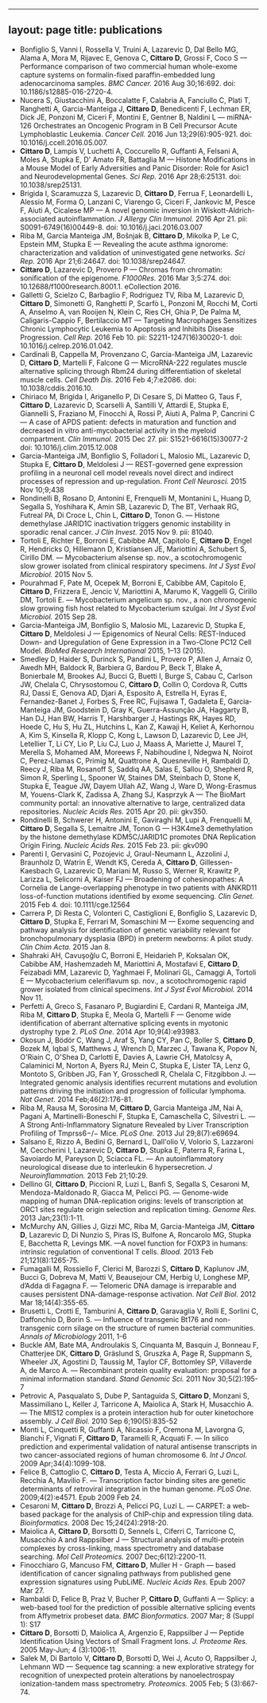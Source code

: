 ---
layout: page
title: publications
----

* Bonfiglio S, Vanni I, Rossella V, Truini A, Lazarevic D, Dal Bello MG, Alama A, Mora M, Rijavec E, Genova C, **Cittaro D**, Grossi F, Coco S — Performance comparison of two commercial human whole-exome capture systems on formalin-fixed paraffin-embedded lung adenocarcinoma samples. _BMC Cancer._ 2016 Aug 30;16:692. doi: 10.1186/s12885-016-2720-4.
* Nucera S, Giustacchini A, Boccalatte F, Calabria A, Fanciullo C, Plati T, Ranghetti A, Garcia-Manteiga J, **Cittaro D**, Benedicenti F, Lechman ER, Dick JE, Ponzoni M, Ciceri F, Montini E, Gentner B, Naldini L — miRNA-126 Orchestrates an Oncogenic Program in B Cell Precursor Acute Lymphoblastic Leukemia. _Cancer Cell._ 2016 Jun 13;29(6):905-921. doi: 10.1016/j.ccell.2016.05.007.
* **Cittaro D**, Lampis V, Luchetti A, Coccurello R, Guffanti A, Felsani A, Moles A, Stupka E, D' Amato FR, Battaglia M — Histone Modifications in a Mouse Model of Early Adversities and Panic Disorder: Role for Asic1 and Neurodevelopmental Genes. _Sci Rep._ 2016 Apr 28;6:25131. doi: 10.1038/srep25131.
* Brigida I, Scaramuzza S, Lazarevic D, **Cittaro D**, Ferrua F, Leonardelli L, Alessio M, Forma O, Lanzani C, Viarengo G, Ciceri F, Jankovic M, Pesce F, Aiuti A, Cicalese MP  — A novel genomic inversion in Wiskott-Aldrich-associated autoinflammation. _J Allergy Clin Immunol._ 2016 Apr 21. pii: S0091-6749(16)00449-8. doi: 10.1016/j.jaci.2016.03.007
* Riba M, Garcia Manteiga JM, Bošnjak B, **Cittaro D**, Mikolka P, Le C, Epstein MM, Stupka E — Revealing the acute asthma ignorome: characterization and validation of uninvestigated gene networks. _Sci Rep._ 2016 Apr 21;6:24647. doi: 10.1038/srep24647.
* **Cittaro D**, Lazarevic D, Provero P — Chromas from chromatin: sonification of the epigenome. _F1000Res._ 2016 Mar 3;5:274. doi: 10.12688/f1000research.8001.1. eCollection 2016.
* Galletti G, Scielzo C, Barbaglio F, Rodriguez TV, Riba M, Lazarevic D, **Cittaro D**, Simonetti G, Ranghetti P, Scarfò L, Ponzoni M, Rocchi M, Corti A, Anselmo A, van Rooijen N, Klein C, Ries CH, Ghia P, De Palma M, Caligaris-Cappio F, Bertilaccio MT — Targeting Macrophages Sensitizes Chronic Lymphocytic Leukemia to Apoptosis and Inhibits Disease Progression. _Cell Rep._ 2016 Feb 10. pii: S2211-1247(16)30020-1. doi: 10.1016/j.celrep.2016.01.042.
* Cardinali B, Cappella M, Provenzano C, Garcia-Manteiga JM, Lazarevic D, **Cittaro D**, Martelli F, Falcone G — MicroRNA-222 regulates muscle alternative splicing through Rbm24 during differentiation of skeletal muscle cells. _Cell Death Dis._ 2016 Feb 4;7:e2086. doi: 10.1038/cddis.2016.10.
* Chiriaco M, Brigida I, Ariganello P, Di Cesare S, Di Matteo G, Taus F, **Cittaro D**, Lazarevic D, Scarselli A, Santilli V, Attardi E, Stupka E, Giannelli S, Fraziano M, Finocchi A, Rossi P, Aiuti A, Palma P, Cancrini C — A case of APDS patient: defects in maturation and function and decreased in vitro anti-mycobacterial activity in the myeloid compartment. _Clin Immunol._ 2015 Dec 27. pii: S1521-6616(15)30077-2 doi: 10.1016/j.clim.2015.12.008
* Garcia-Manteiga JM, Bonfiglio S, Folladori L, Malosio ML, Lazarevic D, Stupka E, **Cittaro D**, Meldolesi J — REST-governed gene expression profiling in a neuronal cell model reveals novel direct and indirect processes of repression and up-regulation. _Front Cell Neurosci._ 2015 Nov 10;9;438 
* Rondinelli B, Rosano D, Antonini E, Frenquelli M, Montanini L, Huang D, Segalla S, Yoshihara K, Amin SB, Lazarevic D, The BT, Verhaak RG, Futreal PA, Di Croce L, Chin L, **Cittaro D**, Tonon G. — Histone demethylase JARID1C inactivation triggers genomic instability in sporadic renal cancer. _J Clin Invest._ 2015 Nov 9. pii: 81040.
* Tortoli E, Richter E, Borroni E, Cabibbe AM, Capitolo E, **Cittaro D**, Engel R, Hendricks O, Hillemann D, Kristiansen JE, Mariottini A, Schubert S, Cirillo DM. — Mycobacterium alsense sp. nov., a scotochromogenic slow grower isolated from clinical respiratory specimens. _Int J Syst Evol Microbiol._ 2015 Nov 5.
* Pourahmad F, Pate M, Ocepek M, Borroni E, Cabibbe AM, Capitolo E, **Cittaro D**, Frizzera E, Jencic V, Mariottini A, Marumo K, Vaggelli G, Cirillo DM, Tortoli E. — Mycobacterium angelicum sp. nov., a non chromogenic slow growing fish host related to Mycobacterium szulgai. _Int J Syst Evol Microbiol._ 2015 Sep 28.
* Garcia-Manteiga  JM, Bonfiglio S, Malosio ML, Lazarevic D, Stupka E, **Cittaro D**, Meldolesi J — Epigenomics of Neural Cells: REST-Induced Down- and Upregulation of Gene Expression in a Two-Clone PC12 Cell Model. _BioMed Research International_ 2015, 1–13 (2015).
* Smedley D, Haider S, Durinck S, Pandini L, Provero P, Allen J, Arnaiz O, Awedh MH, Baldock R, Barbiera G, Bardou P, Beck T, Blake A, Bonierbale M, Brookes AJ, Bucci G, Buetti I, Burge S, Cabau C, Carlson JW, Chelala C, Chrysostomou C, **Cittaro D**, Collin O, Cordova R, Cutts RJ, Dassi E, Genova AD, Djari A, Esposito A, Estrella H, Eyras E, Fernandez-Banet J, Forbes S, Free RC, Fujisawa T, Gadaleta E, Garcia-Manteiga JM, Goodstein D, Gray K, Guerra-Assunção JA, Haggarty B, Han DJ, Han BW, Harris T, Harshbarger J, Hastings RK, Hayes RD, Hoede C, Hu S, Hu ZL, Hutchins L, Kan Z, Kawaji H, Keliet A, Kerhornou A, Kim S, Kinsella R, Klopp C, Kong L, Lawson D, Lazarevic D, Lee JH, Letellier T, Li CY, Lio P, Liu CJ, Luo J, Maass A, Mariette J, Maurel T, Merella S, Mohamed AM, Moreews F, Nabihoudine I, Ndegwa N, Noirot C, Perez-Llamas C, Primig M, Quattrone A, Quesneville H, Rambaldi D, Reecy J, Riba M, Rosanoff S, Saddiq AA, Salas E, Sallou O, Shepherd R, Simon R, Sperling L, Spooner W, Staines DM, Steinbach D, Stone K, Stupka E, Teague JW, Dayem Ullah AZ, Wang J, Ware D, Wong-Erasmus M, Youens-Clark K, Zadissa A, Zhang SJ, Kasprzyk A  — The BioMart community portal: an innovative alternative to large, centralized data repositories. _Nucleic Acids Res._ 2015 Apr 20. pii: gkv350.
* Rondinelli B, Schwerer H, Antonini E, Gaviraghi M, Lupi A, Frenquelli M, **Cittaro D**, Segalla S, Lemaitre JM, Tonon G — H3K4me3 demethylation by the histone demethylase KDM5C/JARID1C promotes DNA Replication Origin Firing. _Nucleic Acids Res._ 2015 Feb 23. pii: gkv090
* Parenti I, Gervasini C, Pozojevic J, Graul-Neumann L, Azzolini J, Braunholz D, Watrin E, Wendt KS, Cereda A, **Cittaro D**, Gillessen-Kaesbach G, Lazarevic D, Mariani M, Russo S, Werner R, Krawitz P, Larizza L, Selicorni A, Kaiser FJ — Broadening of cohesinopathes: A Cornelia de Lange-overlapping phenotype in two patients with ANKRD11 loss-of-function mutations identified by exome sequencing. _Clin Genet._ 2015 Feb 4. doi: 10.1111/cge.12564
* Carrera P, Di Resta C, Volonteri C, Castiglioni E, Bonfiglio S, Lazarevic D, **Cittaro D**, Stupka E, Ferrari M, Somaschini M — Exome sequencing and pathway analysis for identification of genetic variability relevant for bronchopulmonary dysplasia (BPD) in preterm newborns: A pilot study. _Clin Chim Acta._ 2015 Jan 8.
* Shahraki AH, Cavuşoğlu C, Borroni E, Heidarieh P, Koksalan OK, Cabibbe AM, Hashemzadeh M, Mariottini A, Mostafavi E, **Cittaro D**, Feizabadi MM, Lazarevic D, Yaghmaei F, Molinari GL, Camaggi A, Tortoli E — Mycobacterium celeriflavum sp. nov., a scotochromogenic rapid grower isolated from clinical specimens. _Int J Syst Evol Microbiol._ 2014 Nov 11.
* Perfetti A, Greco S, Fasanaro P, Bugiardini E, Cardani R, Manteiga JM, Riba M, **Cittaro D**, Stupka E, Meola G, Martelli F — Genome wide identification of aberrant alternative splicing events in myotonic dystrophy type 2. _PLoS One._ 2014 Apr 10;9(4):e93983.
* Okosun J, Bödör C, Wang J, Araf S, Yang CY, Pan C, Boller S, **Cittaro D**, Bozek M, Iqbal S, Matthews J, Wrench D, Marzec J, Tawana K, Popov N, O'Riain C, O'Shea D, Carlotti E, Davies A, Lawrie CH, Matolcsy A, Calaminici M, Norton A, Byers RJ, Mein C, Stupka E, Lister TA, Lenz G, Montoto S, Gribben JG, Fan Y, Grosschedl R, Chelala C, Fitzgibbon J. — Integrated genomic analysis identifies recurrent mutations and evolution patterns driving the initiation and progression of follicular lymphoma. _Nat Genet._ 2014 Feb;46(2):176-81.
* Riba M, Rausa M, Sorosina M, **Cittaro D**, Garcia Manteiga JM, Nai A, Pagani A, Martinelli-Boneschi F, Stupka E, Camaschella C, Silvestri L. — A Strong Anti-Inflammatory Signature Revealed by Liver Transcription Profiling of Tmprss6−/− Mice. _PLoS One._ 2013 Jul 29;8(7):e69694.
* Salsano E, Rizzo A, Bedini G, Bernard L, Dall'olio V, Volorio S, Lazzaroni M, Ceccherini I, Lazarevic D, **Cittaro D**, Stupka E, Paterra R, Farina L, Savoiardo M, Pareyson D, Sciacca FL. — An autoinflammatory neurological disease due to interleukin 6 hypersecretion. _J Neuroinflammation._ 2013 Feb 21;10:29.
* Dellino GI, **Cittaro D**, Piccioni R, Luzi L, Banfi S, Segalla S, Cesaroni M, Mendoza-Maldonado R, Giacca M, Pelicci PG. — Genome-wide mapping of human DNA-replication origins: levels of transcription at ORC1 sites regulate origin selection and replication timing. _Genome Res._ 2013 Jan;23(1):1-11.
* McMurchy AN, Gillies J, Gizzi MC, Riba M, Garcia-Manteiga JM, **Cittaro D**, Lazarevic D, Di Nunzio S, Piras IS, Bulfone A, Roncarolo MG, Stupka E, Bacchetta R, Levings MK. —A novel function for FOXP3 in humans: intrinsic regulation of conventional T cells. _Blood._ 2013 Feb 21;121(8):1265-75.
* Fumagalli M, Rossiello F, Clerici M, Barozzi S, **Cittaro D**, Kaplunov JM, Bucci G, Dobreva M, Matti V, Beausejour CM, Herbig U, Longhese MP, d’Adda di Fagagna F. — Telomeric DNA damage is irreparable and causes persistent DNA-damage-response activation. _Nat Cell Biol._ 2012 Mar 18;14(4):355-65.
* Brusetti L, Crotti E, Tamburini A, **Cittaro D**, Garavaglia V, Rolli E, Sorlini C, Daffonchio D, Borin S. — Influence of transgenic Bt176 and non-transgenic corn silage on the structure of rumen bacterial communities. _Annals of Microbiology_ 2011, 1-6 
* Buckle AM, Bate MA, Androulakis S, Cinquanta M, Basquin J, Bonneau F, Chatterjee DK, **Cittaro D**, Gräslund S, Gruszka A, Page R, Suppmann S, Wheeler JX, Agostini D, Taussig M, Taylor CF, Bottomley SP, Villaverde A, de Marco A. — Recombinant protein quality evaluation: proposal for a minimal information standard. _Stand Genomic Sci._ 2011 Nov 30;5(2):195-7
* Petrovic A, Pasqualato S, Dube P, Santaguida S, **Cittaro D**, Monzani S, Massimiliano L, Keller J, Tarricone A, Maiolica A, Stark H, Musacchio A. — The MIS12 complex is a protein interaction hub for outer kinetochore assembly. _J Cell Biol._ 2010 Sep 6;190(5):835-52
* Monti L, Cinquetti R, Guffanti A, Nicassio F, Cremona M, Lavorgna G, Bianchi F, Vignati F, **Cittaro D**, Taramelli R, Acquati F. — In silico prediction and experimental validation of natural antisense transcripts in two cancer-associated regions of human chromosome 6. _Int J Oncol._ 2009 Apr;34(4):1099-108.
* Felice B, Cattoglio C, **Cittaro D**, Testa A, Miccio A, Ferrari G, Luzi L, Recchia A, Mavilio F. — Transcription factor binding sites are genetic determinants of retroviral integration in the human genome. _PLoS One._ 2009;4(2):e4571. Epub 2009 Feb 24.
* Cesaroni M, **Cittaro D**, Brozzi A, Pelicci PG, Luzi L. — CARPET: a web-based package for the analysis of ChIP-chip and expression tiling data. _Bioinformatics._ 2008 Dec 15;24(24):2918-20.
* Maiolica A, **Cittaro D**, Borsotti D, Sennels L, Ciferri C, Tarricone C, Musacchio A and Rappsilber J — Structural analysis of multi-protein complexes by cross-linking, mass spectrometry and database searching. _Mol Cell Proteomics._ 2007 Dec;6(12):2200-11.
* Finocchiaro G, Mancuso FM, **Cittaro D**, Muller H - Graph — based identification of cancer signaling pathways from published gene expression signatures using PubLiME. _Nucleic Acids Res._ Epub 2007 Mar 27.
* Rambaldi D, Felice B, Praz V, Bucher P, **Cittaro D**, Guffanti A — Splicy: a web-based tool for the prediction of possible alternative splicing events from Affymetrix probeset data. _BMC Bionformatics._ 2007 Mar; 8 (Suppl 1): S17
* **Cittaro D**, Borsotti D, Maiolica A, Argenzio E, Rappsilber J — Peptide Identification Using Vectors of Small Fragment Ions. _J. Proteome Res._ 2005 May-Jun; 4 (3):1006-11.
* Salek M, Di Bartolo V, **Cittaro D**, Borsotti D, Wei J, Acuto O, Rappsilber J, Lehmann WD — Sequence tag scanning: a new explorative strategy for recognition of unexpected protein alterations by nanoelectrospay ionization-tandem mass spectrometry. _Proteomics._ 2005 Feb; 5 (3):667-74.
